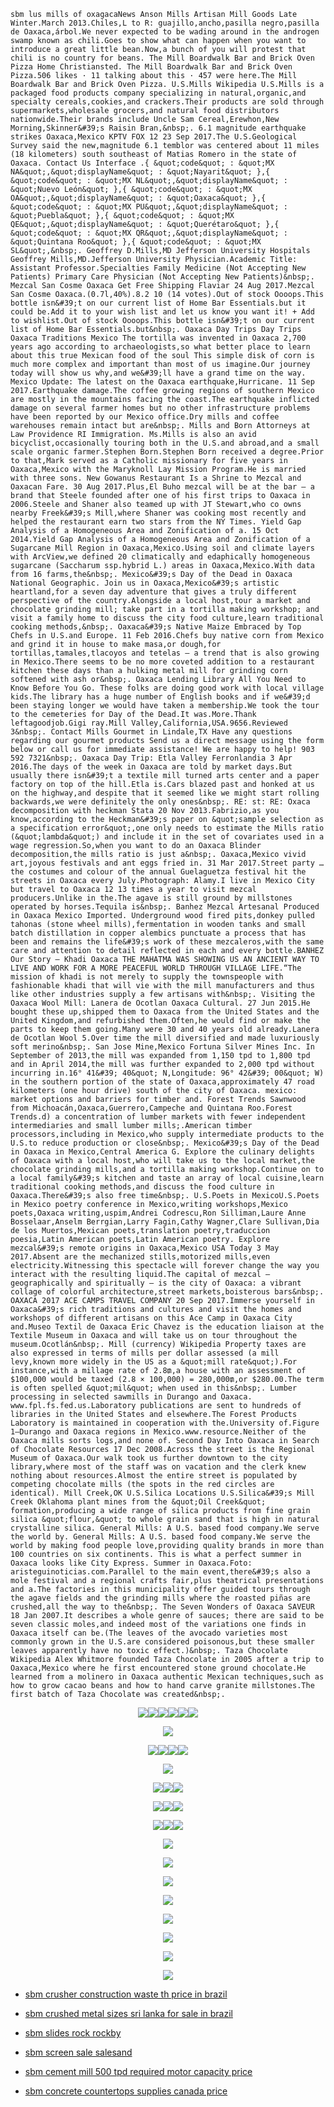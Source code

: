 
```
sbm lus mills of oxagacaNews Anson Mills Artisan Mill Goods Late Winter.March 2013.Chiles,L to R: guajillo,ancho,pasilla negro,pasilla de Oaxaca,árbol.We never expected to be wading around in the androgen swamp known as chili.Goes to show what can happen when you want to introduce a great little bean.Now,a bunch of you will protest that chili is no country for beans. The Mill Boardwalk Bar and Brick Oven Pizza Home Christiansted. The Mill Boardwalk Bar and Brick Oven Pizza.506 likes · 11 talking about this · 457 were here.The Mill Boardwalk Bar and Brick Oven Pizza. U.S.Mills Wikipedia U.S.Mills is a packaged food products company specializing in natural,organic,and specialty cereals,cookies,and crackers.Their products are sold through supermarkets,wholesale grocers,and natural food distributors nationwide.Their brands include Uncle Sam Cereal,Erewhon,New Morning,Skinner&#39;s Raisin Bran,&nbsp;. 6.1 magnitude earthquake strikes Oaxaca,Mexico KPTV FOX 12 23 Sep 2017.The U.S.Geological Survey said the new,magnitude 6.1 temblor was centered about 11 miles (18 kilometers) south southeast of Matias Romero in the state of Oaxaca. Contact Us Interface .{ &quot;code&quot; : &quot;MX NA&quot;,&quot;displayName&quot; : &quot;Nayarit&quot; },{ &quot;code&quot; : &quot;MX NL&quot;,&quot;displayName&quot; : &quot;Nuevo León&quot; },{ &quot;code&quot; : &quot;MX OA&quot;,&quot;displayName&quot; : &quot;Oaxaca&quot; },{ &quot;code&quot; : &quot;MX PU&quot;,&quot;displayName&quot; : &quot;Puebla&quot; },{ &quot;code&quot; : &quot;MX QE&quot;,&quot;displayName&quot; : &quot;Querétaro&quot; },{ &quot;code&quot; : &quot;MX QR&quot;,&quot;displayName&quot; : &quot;Quintana Roo&quot; },{ &quot;code&quot; : &quot;MX SL&quot;,&nbsp;. Geoffrey D.Mills,MD Jefferson University Hospitals Geoffrey Mills,MD.Jefferson University Physician.Academic Title: Assistant Professor.Specialties Family Medicine (Not Accepting New Patients) Primary Care Physician (Not Accepting New Patients)&nbsp;. Mezcal San Cosme Oaxaca Get Free Shipping Flaviar 24 Aug 2017.Mezcal San Cosme Oaxaca.(0.7l,40%).8.2 10 (14 votes).Out of stock Oooops.This bottle isn&#39;t on our current list of Home Bar Essentials.but it could be.Add it to your wish list and let us know you want it! + Add to wishlist.Out of stock Oooops.This bottle isn&#39;t on our current list of Home Bar Essentials.but&nbsp;. Oaxaca Day Trips Day Trips Oaxaca Traditions Mexico The tortilla was invented in Oaxaca 2,700 years ago according to archaeologists,so what better place to learn about this true Mexican food of the soul This simple disk of corn is much more complex and important than most of us imagine.Our journey today will show us why,and we&#39;ll have a grand time on the way. Mexico Update: The latest on the Oaxaca earthquake,Hurricane. 11 Sep 2017.Earthquake damage.The coffee growing regions of southern Mexico are mostly in the mountains facing the coast.The earthquake inflicted damage on several farmer homes but no other infrastructure problems have been reported by our Mexico office.Dry mills and coffee warehouses remain intact but are&nbsp;. Mills and Born Attorneys at Law Providence RI Immigration. Ms.Mills is also an avid bicyclist,occasionally touring both in the U.S.and abroad,and a small scale organic farmer.Stephen Born.Stephen Born received a degree.Prior to that,Mark served as a Catholic missionary for five years in Oaxaca,Mexico with the Maryknoll Lay Mission Program.He is married with three sons. New Gowanus Restaurant Is a Shrine to Mezcal and Oaxacan Fare. 30 Aug 2017.Plus,El Buho mezcal will be at the bar — a brand that Steele founded after one of his first trips to Oaxaca in 2006.Steele and Shaner also teamed up with JT Stewart,who co owns nearby Freek&#39;s Mill,where Shaner was cooking most recently and helped the restaurant earn two stars from the NY Times. Yield Gap Analysis of a Homogeneous Area and Zonification of a. 15 Oct 2014.Yield Gap Analysis of a Homogeneous Area and Zonification of a Sugarcane Mill Region in Oaxaca,Mexico.Using soil and climate layers with ArcView,we defined 20 climatically and edaphically homogeneous sugarcane (Saccharum ssp.hybrid L.) areas in Oaxaca,Mexico.With data from 16 farms,the&nbsp;. Mexico&#39;s Day of the Dead in Oaxaca National Geographic. Join us in Oaxaca,Mexico&#39;s artistic heartland,for a seven day adventure that gives a truly different perspective of the country.Alongside a local host,tour a market and chocolate grinding mill; take part in a tortilla making workshop; and visit a family home to discuss the city food culture,learn traditional cooking methods,&nbsp;. Oaxaca&#39;s Native Maize Embraced by Top Chefs in U.S.and Europe. 11 Feb 2016.Chefs buy native corn from Mexico and grind it in house to make masa,or dough,for tortillas,tamales,tlacoyos and tetelas — a trend that is also growing in Mexico.There seems to be no more coveted addition to a restaurant kitchen these days than a hulking metal mill for grinding corn softened with ash or&nbsp;. Oaxaca Lending Library All You Need to Know Before You Go. These folks are doing good work with local village kids.The library has a huge number of English books and if we&#39;d been staying longer we would have taken a membership.We took the tour to the cemeteries for Day of the Dead.It was.More.Thank leftagoodjob.Gigi ray.Mill Valley,California,USA.9656.Reviewed 3&nbsp;. Contact Mills Gourmet in Lindale,TX Have any questions regarding our gourmet products Send us a direct message using the form below or call us for immediate assistance! We are happy to help! 903 592 7321&nbsp;. Oaxaca Day Trip: Etla Valley Ferronlandia 3 Apr 2016.The days of the week in Oaxaca are told by market days.But usually there isn&#39;t a textile mill turned arts center and a paper factory on top of the hill.Etla is.Cars blazed past and honked at us on the highway,and despite that it seemed like we might start rolling backwards,we were definitely the only ones&nbsp;. RE: st: RE: Oxaca decomposition with heckman Stata 20 Nov 2013.Fabrizio,as you know,according to the Heckman&#39;s paper on &quot;sample selection as a specification error&quot;,one only needs to estimate the Mills ratio (&quot;lambda&quot;) and include it in the set of covariates used in a wage regression.So,when you want to do an Oaxaca Blinder decomposition,the mills ratio is just a&nbsp;. Oaxaca,Mexico vivid art,joyous festivals and ant eggs fried in. 31 Mar 2017.Street party … the costumes and colour of the annual Guelaguetza festival hit the streets in Oaxaca every July.Photograph: Alamy.I live in Mexico City but travel to Oaxaca 12 13 times a year to visit mezcal producers.Unlike in the.The agave is still ground by millstones operated by horses.Tequila is&nbsp;. Banhez Mezcal Artesanal Produced in Oaxaca Mexico Imported. Underground wood fired pits,donkey pulled tahonas (stone wheel mills),fermentation in wooden tanks and small batch distillation in copper alembics punctuate a process that has been and remains the life&#39;s work of these mezcaleros,with the same care and attention to detail reflected in each and every bottle.BANHEZ Our Story — Khadi Oaxaca THE MAHATMA WAS SHOWING US AN ANCIENT WAY TO LIVE AND WORK FOR A MORE PEACEFUL WORLD THROUGH VILLAGE LIFE.“The mission of khadi is not merely to supply the townspeople with fashionable khadi that will vie with the mill manufacturers and thus like other industries supply a few artisans with&nbsp;. Visiting the Oaxaca Wool Mill: Lanera de Ocotlan Oaxaca Cultural. 27 Jun 2015.He bought these up,shipped them to Oaxaca from the United States and the United Kingdom,and refurbished them.Often,he would find or make the parts to keep them going.Many were 30 and 40 years old already.Lanera de Ocotlan Wool 5.Over time the mill diversified and made luxuriously soft merino&nbsp;. San Jose Mine,Mexico Fortuna Silver Mines Inc. In September of 2013,the mill was expanded from 1,150 tpd to 1,800 tpd and in April 2014,the mill was further expanded to 2,000 tpd without incurring in.16° 41&#39; 40&quot; N,Longitude: 96° 42&#39; 00&quot; W) in the southern portion of the state of Oaxaca,approximately 47 road kilometers (one hour drive) south of the city of Oaxaca. mexico: market options and barriers for timber and. Forest Trends Sawnwood from Michoacán,Oaxaca,Guerrero,Campeche and Quintana Roo.Forest Trends.d) a concentration of lumber markets with fewer independent intermediaries and small lumber mills;.American timber processors,including in Mexico,who supply intermediate products to the U.S.to reduce production or close&nbsp;. Mexico&#39;s Day of the Dead in Oaxaca in Mexico,Central America G. Explore the culinary delights of Oaxaca with a local host,who will take us to the local market,the chocolate grinding mills,and a tortilla making workshop.Continue on to a local family&#39;s kitchen and taste an array of local cuisine,learn traditional cooking methods,and discuss the food culture in Oaxaca.There&#39;s also free time&nbsp;. U.S.Poets in MexicoU.S.Poets in Mexico poetry conference in Mexico,writing workshops,Mexico poets,Oaxaca writing,uspim,Andrei Codrescu,Ron Silliman,Laure Anne Bosselaar,Anselm Berrgian,Larry Fagin,Cathy Wagner,Clare Sullivan,Dia de los Muertos,Mexican poets,translation poetry,traduccion poesia,Latin American poets,Latin American poetry. Explore mezcal&#39;s remote origins in Oaxaca,Mexico USA Today 3 May 2017.Absent are the mechanized stills,motorized mills,even electricity.Witnessing this spectacle will forever change the way you interact with the resulting liquid.The capital of mezcal — geographically and spiritually — is the city of Oaxaca: a vibrant collage of colorful architecture,street markets,boisterous bars&nbsp;. OAXACA 2017 ACE CAMPS TRAVEL COMPANY 20 Sep 2017.Immerse yourself in Oaxaca&#39;s rich traditions and cultures and visit the homes and workshops of different artisans on this Ace Camp in Oaxaca City and.Museo Textil de Oaxaca Eric Chavez is the education liaison at the Textile Museum in Oaxaca and will take us on tour throughout the museum.Ocotlán&nbsp;. Mill (currency) Wikipedia Property taxes are also expressed in terms of mills per dollar assessed (a mill levy,known more widely in the US as a &quot;mill rate&quot;).For instance,with a millage rate of 2.8₥,a house with an assessment of $100,000 would be taxed (2.8 × 100,000) = 280,000₥,or $280.00.The term is often spelled &quot;mil&quot; when used in this&nbsp;. Lumber processing in selected sawmills in Durango and Oaxaca. www.fpl.fs.fed.us.Laboratory publications are sent to hundreds of libraries in the United States and elsewhere.The Forest Products Laboratory is maintained in cooperation with the.University of.Figure 1—Durango and Oaxaca regions in Mexico.www.resource.Neither of the Oaxaca mills sorts logs,and none of. Second Day Into Oaxaca in Search of Chocolate Resources 17 Dec 2008.Across the street is the Regional Museum of Oaxaca.Our walk took us further downtown to the city library,where most of the staff was on vacation and the clerk knew nothing about resources.Almost the entire street is populated by competing chocolate mills (the spots in the red circles are identical). Mill Creek,OK U.S.Silica Locations U.S.Silica&#39;s Mill Creek Oklahoma plant mines from the &quot;Oil Creek&quot; formation,producing a wide range of silica products from fine grain silica &quot;flour,&quot; to whole grain sand that is high in natural crystalline silica. General Mills: A U.S. based food company.We serve the world by. General Mills: A U.S. based food company.We serve the world by making food people love,providing quality brands in more than 100 countries on six continents. This is what a perfect summer in Oaxaca looks like City Express. Summer in Oaxaca.Foto: aristeguinoticias.com.Parallel to the main event,there&#39;s also a mole festival and a regional crafts fair,plus theatrical presentations and a.The factories in this municipality offer guided tours through the agave fields and the grinding mills where the roasted piñas are crushed,all the way to the&nbsp;. The Seven Wonders of Oaxaca SAVEUR 18 Jan 2007.It describes a whole genre of sauces; there are said to be seven classic moles,and indeed most of the variations one finds in Oaxaca itself can be.(The leaves of the avocado varieties most commonly grown in the U.S.are considered poisonous,but these smaller leaves apparently have no toxic effect.)&nbsp;. Taza Chocolate Wikipedia Alex Whitmore founded Taza Chocolate in 2005 after a trip to Oaxaca,Mexico where he first encountered stone ground chocolate.He learned from a molinero in Oaxaca authentic Mexican techniques,such as how to grow cacao beans and how to hand carve granite millstones.The first batch of Taza Chocolate was created&nbsp;. 
```

<div align="center">
  
<a rel="nofollow" href="https://m.shibang-china.com?f=github&k=sbm+lus+mills+of+oxagaca"><img src="https://static.shibang-china.com/en/l.png"></a><img src="https://static.shibang-china.com/en/hw.png"><a rel="nofollow" href="https://m.shibang-china.com/product/?f=github&k=sbm+lus+mills+of+oxagaca"><img src="https://static.shibang-china.com/en/p.png"></a><a rel="nofollow" href="https://m.shibang-china.com/cases/?f=github&k=sbm+lus+mills+of+oxagaca"><img src="https://static.shibang-china.com/en/c.png"></a><a rel="nofollow" href="https://m.shibang-china.com/news/?f=github&k=sbm+lus+mills+of+oxagaca"><img src="https://static.shibang-china.com/en/n.png"></a><a rel="nofollow" href="https://m.shibang-china.com?f=github&k=sbm+lus+mills+of+oxagaca"><img src="https://static.shibang-china.com/en/m.png"></a>

<a rel="nofollow" href="https://m.shibang-china.com/product/?f=github&k=sbm+lus+mills+of+oxagaca"><img src="https://static.shibang-china.com/en/b.jpg"></a>
  
<a rel="nofollow" href="https://m.shibang-china.com/solution-aggregate.html?f=github&k=sbm+lus+mills+of+oxagaca"><img src="https://static.shibang-china.com/en/a.jpg"></a><a rel="nofollow" href="https://m.shibang-china.com/solution-mine.html?f=github&k=sbm+lus+mills+of+oxagaca"><img src="https://static.shibang-china.com/en/m.jpg"></a><a rel="nofollow" href="https://m.shibang-china.com/solution-mill.html?f=github&k=sbm+lus+mills+of+oxagaca"><img src="https://static.shibang-china.com/en/g.jpg"></a><a rel="nofollow" href="https://m.shibang-china.com/solution-epc.html?f=github&k=sbm+lus+mills+of+oxagaca"><img src="https://static.shibang-china.com/en/e.jpg"></a>

<a rel="nofollow" href="https://m.shibang-china.com/product/?f=github&k=sbm+lus+mills+of+oxagaca"><img src="https://static.shibang-china.com/en/a-p.png"></a>

<a rel="nofollow" href="https://m.shibang-china.com/product/crusher/c6x.html?f=github&k=sbm+lus+mills+of+oxagaca"><img src="https://static.shibang-china.com/en/j.jpg"></a><a rel="nofollow" href="https://m.shibang-china.com/product/crusher/ci5x.html?f=github&k=sbm+lus+mills+of+oxagaca"><img src="https://static.shibang-china.com/en/i.jpg"></a><a rel="nofollow" href="https://m.shibang-china.com/product/crusher/hst.html?f=github&k=sbm+lus+mills+of+oxagaca"><img src="https://static.shibang-china.com/en/c.jpg"></a>

<a rel="nofollow" href="https://m.shibang-china.com/product/mill/mtw.html?f=github&k=sbm+lus+mills+of+oxagaca"><img src="https://static.shibang-china.com/en/mtw.jpg"></a><a rel="nofollow" href="https://m.shibang-china.com/product/mill/scm.html?f=github&k=sbm+lus+mills+of+oxagaca"><img src="https://static.shibang-china.com/en/scm.jpg"></a><a rel="nofollow" href="https://m.shibang-china.com/product/mill/lm.html?f=github&k=sbm+lus+mills+of+oxagaca"><img src="https://static.shibang-china.com/en/lm.jpg"></a>

<a rel="nofollow" href="https://m.shibang-china.com/product/sand/vsi6x.html?f=github&k=sbm+lus+mills+of+oxagaca"><img src="https://static.shibang-china.com/en/6x.jpg"></a><a rel="nofollow" href="https://m.shibang-china.com/product/sand/vu.html?f=github&k=sbm+lus+mills+of+oxagaca"><img src="https://static.shibang-china.com/en/vu.jpg"></a><a rel="nofollow" href="https://m.shibang-china.com/product/mobile/klun.html?f=github&k=sbm+lus+mills+of+oxagaca"><img src="https://static.shibang-china.com/en/k.jpg"></a>

<a rel="nofollow" href="https://m.shibang-china.com/cases/?f=github&k=sbm+lus+mills+of+oxagaca"><img src="https://static.shibang-china.com/en/case.png"></a>

<a rel="nofollow" href="https://m.shibang-china.com/cases/aggregate/202.html?f=github&k=sbm+lus+mills+of+oxagaca"><img src="https://static.shibang-china.com/en/c-1.jpg"></a>

<a rel="nofollow" href="https://m.shibang-china.com/cases/aggregate/203.html?f=github&k=sbm+lus+mills+of+oxagaca"><img src="https://static.shibang-china.com/en/c-2.jpg"></a>

<a rel="nofollow" href="https://m.shibang-china.com/cases/mill/123.html?f=github&k=sbm+lus+mills+of+oxagaca"><img src="https://static.shibang-china.com/en/c-3.jpg"></a>

<a rel="nofollow" href="https://m.shibang-china.com/contact_us.html?f=github&k=sbm+lus+mills+of+oxagaca"><img src="https://static.shibang-china.com/en/contact.png"></a>

<a rel="nofollow" href="https://swt.shibang-china.com/?f=github&k=sbm+lus+mills+of+oxagaca"><img src="https://static.shibang-china.com/en/chat.png"></a>

<a rel="nofollow" href="https://whatsapp.shibangsoft.com/WhatsApp.php?f=github&k=sbm+lus+mills+of+oxagaca"><img src="https://static.shibang-china.com/en/whatsapp.png"></a>

<a rel="nofollow" href="https://m.shibang-china.com/?f=github&k=sbm+lus+mills+of+oxagaca"><img src="https://static.shibang-china.com/en/website.png"></a>

</div>


* [sbm crusher construction waste th price in brazil](sbm%20crusher%20construction%20waste%20th%20price%20in%20brazil.md)

* [sbm crushed metal sizes sri lanka for sale in brazil](sbm%20crushed%20metal%20sizes%20sri%20lanka%20for%20sale%20in%20brazil.md)

* [sbm slides rock rockby](sbm%20slides%20rock%20rockby.md)

* [sbm screen sale salesand](sbm%20screen%20sale%20salesand.md)

* [sbm cement mill 500 tpd required motor capacity price](sbm%20cement%20mill%20500%20tpd%20required%20motor%20capacity%20price.md)

* [sbm concrete countertops supplies canada price](sbm%20concrete%20countertops%20supplies%20canada%20price.md)